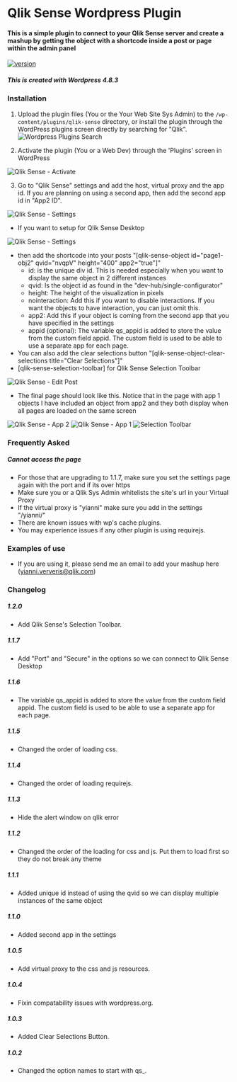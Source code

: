 # Qlik Sense Wordpress Plugin

#### This is a simple plugin to connect to your Qlik Sense server and create a mashup by getting the object with a shortcode inside a post or page within the admin panel

[![version](http://img.shields.io/badge/version-1.2.0-brightgreen.svg?style=plastic)]()

##### This is created with Wordpress 4.8.3 #####

### Installation ###

1. Upload the plugin files (You or the Your Web Site Sys Admin) to the `/wp-content/plugins/qlik-sense` directory, or install the plugin through the WordPress plugins screen directly by searching for "Qlik".
![Wordpress Plugins Search](/assets/install.png?raw=true "Wordpress Plugins Search")

2. Activate the plugin (You or a Web Dev) through the 'Plugins' screen in WordPress

![Qlik Sense - Activate](/assets/Activate.png?raw=true "Qlik Sense - Activate")

3. Go to "Qlik Sense" settings and add the host, virtual proxy and the app id. If you are planning on using a second app, then add the second app id in "App2 ID". 

![Qlik Sense - Settings](/assets/Settings-server.png?raw=true "Qlik Sense - Settings")

- If you want to setup for Qlik Sense Desktop

![Qlik Sense - Settings](/assets/Settings-local.png?raw=true "Qlik Sense - Settings")

- then add the shortcode into your posts "[qlik-sense-object id="page1-obj2" qvid="nvqpV" height="400" app2="true"]"
    - id: is the unique div id. This is needed especially when you want to display the same object in 2 different instances
    - qvid: Is the object id as found in the "dev-hub/single-configurator"
    - height: The height of the visualization in pixels
    - nointeraction: Add this if you want to disable interactions. If you want the objects to have interaction, you can just omit this.
    - app2: Add this if your object is coming from the second app that you have specified in the settings
    - appid (optional): The variable qs_appid is added to store the value from the custom field appid. The custom field is used to be able to use a separate app for each page.
- You can also add the clear selections button "[qlik-sense-object-clear-selections title="Clear Selections"]"
- [qlik-sense-selection-toolbar] for Qlik Sense Selection Toolbar

![Qlik Sense - Edit Post](/assets/EditPost.png?raw=true "Qlik Sense - Edit Post")

- The final page should look like this. Notice that in the page with app 1 objects I have included an object from app2 and they both display when all pages are loaded on the same screen

![Qlik Sense - App 2](/assets/Helloworld.png?raw=true "Qlik Sense - App 2")
![Qlik Sense - App 1](/assets/Helloworld2.png?raw=true "Qlik Sense - App 1")
![Selection Toolbar](/assets/selection-toolbar.png?raw=true "Selection Toolbar")

### Frequently Asked ###

##### Cannot access the page

- For those that are upgrading to 1.1.7, make sure you set the settings page again with the port and if its over https
- Make sure you or a Qlik Sys Admin whitelists the site's url in your Virtual Proxy
- If the virtual proxy is "yianni" make sure you add in the settings "/yianni/"
- There are known issues with wp's cache plugins.
- You may experience issues if any other plugin is using requirejs.

### Examples of use ###
* If you are using it, please send me an email to add your mashup here (yianni.ververis@qlik.com)

### Changelog ###

##### 1.2.0
* Add Qlik Sense's Selection Toolbar.

##### 1.1.7 #####
* Add "Port" and "Secure" in the options so we can connect to Qlik Sense Desktop

##### 1.1.6 #####
* The variable qs_appid is added to store the value from the custom field appid. The custom field is used to be able to use a separate app for each page.

##### 1.1.5 #####
* Changed the order of loading css.

##### 1.1.4 #####
* Changed the order of loading requirejs.

##### 1.1.3 #####
* Hide the alert window on qlik error

##### 1.1.2 #####
* Changed the order of the loading for css and js. Put them to load first so they do not break any theme

##### 1.1.1 #####
* Added unique id instead of using the qvid so we can display multiple instances of the same object

##### 1.1.0 #####
* Added second app in the settings

##### 1.0.5 #####
* Add virtual proxy to the css and js resources.

##### 1.0.4 #####
* Fixin compatability issues with wordpress.org.

##### 1.0.3 #####
* Added Clear Selections Button.

##### 1.0.2 #####
* Changed the option names to start with qs_.
